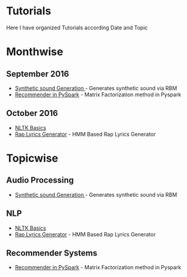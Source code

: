 # Tutorials
Here I have organized Tutorials according Date and Topic

# Monthwise

## September 2016
* [Synthetic sound Generation ](Tut1_GeneratingSound/generatingsound.ipynb) - Generates synthetic sound via RBM
* [Recommender in PySpark](Tut3_pysparkRecommender/recommender_system.ipynb) - Matrix Factorization method in Pyspark

## October 2016
* [NLTK Basics](Tut2_NLTK_Basics/basics.ipynb)
* [Rap Lyrics Generator](Tut4_Rap_Lyrics_Generator/raplyricsgenerator.ipynb) - HMM Based Rap Lyrics Generator

# Topicwise

## Audio Processing
* [Synthetic sound Generation ](Tut1_GeneratingSound/generatingsound.ipynb) - Generates synthetic sound via RBM

## NLP
* [NLTK Basics](Tut2_NLTK_Basics/basics.ipynb)
* [Rap Lyrics Generator](Tut4_Rap_Lyrics_Generator/raplyricsgenerator.ipynb) - HMM Based Rap Lyrics Generator

## Recommender Systems
* [Recommender in PySpark](Tut3_pysparkRecommender/recommender_system.ipynb) - Matrix Factorization method in Pyspark


